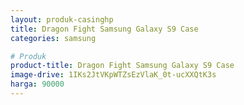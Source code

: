 ```yaml
---
layout: produk-casinghp
title: Dragon Fight Samsung Galaxy S9 Case
categories: samsung

# Produk
product-title: Dragon Fight Samsung Galaxy S9 Case
image-drive: 1IKs2JtVKpWTZsEzVlaK_0t-ucXXQtK3s
harga: 90000
---
```

